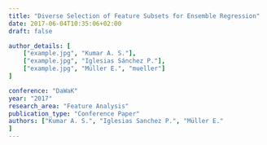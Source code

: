 ```yaml
---
title: "Diverse Selection of Feature Subsets for Ensemble Regression"
date: 2017-06-04T10:35:06+02:00
draft: false

author_details: [
    ["example.jpg", "Kumar A. S."],
    ["example.jpg", "Iglesias Sánchez P."],
    ["example.jpg", "Müller E.", "mueller"]
]

conference: "DaWaK"
year: "2017"
research_area: "Feature Analysis"
publication_type: "Conference Paper"
authors: ["Kumar A. S.", "Iglesias Sanchez P.", "Müller E."  
]
---
```


